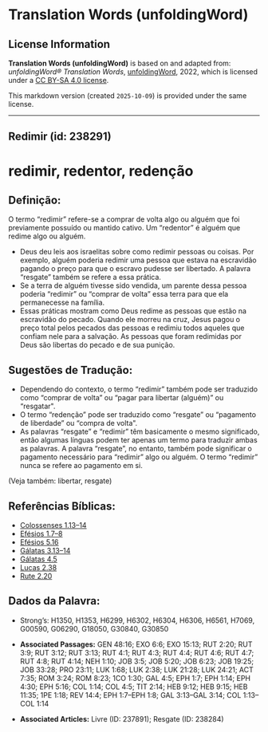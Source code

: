 # Translation Words (unfoldingWord)

## License Information

**Translation Words (unfoldingWord)** is based on and adapted from: _unfoldingWord® Translation Words_, [unfoldingWord](https://unfoldingword.org/utw), 2022, which is licensed under a [CC BY-SA 4.0 license](https://creativecommons.org/licenses/by-sa/4.0/legalcode.en).

This markdown version (created `2025-10-09`) is provided under the same license.



--------------------------------

## Redimir (id: 238291)

redimir, redentor, redenção
===========================

Definição:
----------

O termo “redimir” refere\-se a comprar de volta algo ou alguém que foi previamente possuído ou mantido cativo. Um “redentor” é alguém que redime algo ou alguém.

* Deus deu leis aos israelitas sobre como redimir pessoas ou coisas. Por exemplo, alguém poderia redimir uma pessoa que estava na escravidão pagando o preço para que o escravo pudesse ser libertado. A palavra “resgate” também se refere a essa prática.
* Se a terra de alguém tivesse sido vendida, um parente dessa pessoa poderia “redimir” ou “comprar de volta” essa terra para que ela permanecesse na família.
* Essas práticas mostram como Deus redime as pessoas que estão na escravidão do pecado. Quando ele morreu na cruz, Jesus pagou o preço total pelos pecados das pessoas e redimiu todos aqueles que confiam nele para a salvação. As pessoas que foram redimidas por Deus são libertas do pecado e de sua punição.

Sugestões de Tradução:
----------------------

* Dependendo do contexto, o termo “redimir” também pode ser traduzido como “comprar de volta” ou “pagar para libertar (alguém)” ou “resgatar".
* O termo “redenção” pode ser traduzido como “resgate” ou “pagamento de liberdade” ou “compra de volta".
* As palavras “resgate” e “redimir” têm basicamente o mesmo significado, então algumas línguas podem ter apenas um termo para traduzir ambas as palavras. A palavra “resgate”, no entanto, também pode significar o pagamento necessário para “redimir” algo ou alguém. O termo “redimir” nunca se refere ao pagamento em si.

(Veja também: libertar, resgate)

Referências Bíblicas:
---------------------

* [Colossenses 1\.13–14](https://ref.ly/Col1:13-Col1:14)
* [Efésios 1\.7–8](https://ref.ly/Eph1:7-Eph1:8)
* [Efésios 5\.16](https://ref.ly/Eph5:16)
* [Gálatas 3\.13–14](https://ref.ly/Gal3:13-Gal3:14)
* [Gálatas 4\.5](https://ref.ly/Gal4:5)
* [Lucas 2\.38](https://ref.ly/Luke2:38)
* [Rute 2\.20](https://ref.ly/Ruth2:20)

Dados da Palavra:
-----------------

* Strong’s: H1350, H1353, H6299, H6302, H6304, H6306, H6561, H7069, G00590, G06290, G18050, G30840, G30850

* **Associated Passages:** GEN 48:16; EXO 6:6; EXO 15:13; RUT 2:20; RUT 3:9; RUT 3:12; RUT 3:13; RUT 4:1; RUT 4:3; RUT 4:4; RUT 4:6; RUT 4:7; RUT 4:8; RUT 4:14; NEH 1:10; JOB 3:5; JOB 5:20; JOB 6:23; JOB 19:25; JOB 33:28; PRO 23:11; LUK 1:68; LUK 2:38; LUK 21:28; LUK 24:21; ACT 7:35; ROM 3:24; ROM 8:23; 1CO 1:30; GAL 4:5; EPH 1:7; EPH 1:14; EPH 4:30; EPH 5:16; COL 1:14; COL 4:5; TIT 2:14; HEB 9:12; HEB 9:15; HEB 11:35; 1PE 1:18; REV 14:4; EPH 1:7–EPH 1:8; GAL 3:13–GAL 3:14; COL 1:13–COL 1:14
* **Associated Articles:** Livre (ID: 237891); Resgate (ID: 238284)

